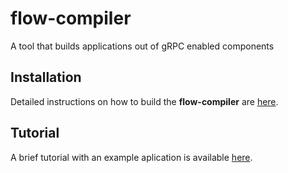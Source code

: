 # flow-compiler
A tool that builds applications out of gRPC enabled components

## Installation
Detailed instructions on how to build the **flow-compiler** are [here](flowc/README.md).

## Tutorial 
A brief tutorial with an example aplication is available [here](HOW-TO.md).

